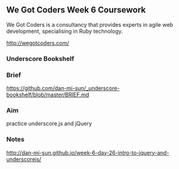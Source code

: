 ## We Got Coders Week 6 Coursework 

We Got Coders is a consultancy that provides experts in agile web development, specialising in Ruby technology.

http://wegotcoders.com/

### Underscore Bookshelf

### Brief
https://github.com/dan-mi-sun/_underscore-bookshelf/blob/master/BRIEF.md

### Aim
practice underscore.js and jQuery

### Notes
http://dan-mi-sun.github.io/week-6-day-26-intro-to-jquery-and-underscorejs/

